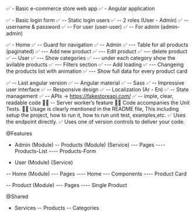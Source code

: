 ✅ - Basic e-commerce store web app
✅ - Angular application

✅ - Basic login form
✅ -- Static login users
✅ -- 2 roles (User - Admin)
✅ -- username & password
✅ -- For user (user-user)
✅ -- For admin (admin-admin)

✅ - Home
✅ -- Guard for navigation
✅ -- Admin
✅ --- Table for all products (paginated)
✅ --- Add new product
✅ --- Edit product
✅ --- delete product
✅ -- User
✅ --- Show categories
✅ --- under each category show the avilable products
✅ --- Filters section
✅ --- Add loading
✅ --- Changeing the products list with animation
✅ --- Show full data for every product card

✅ -- Last angular version
✅ -- Angular material
✅ -- Sass
✅ -- Impressive user interface
✅ -- Responsive design
✅ -- Localization (Ar - En)
✅ -- State management
✅ -- APIs -> https://fakestoreapi.com/
✅ -- imple, clear, readable code
🧑‍💻 -- Server worker’s feature
🧑‍💻 Code accompanies the Unit Tests.
🧑‍💻 Usage is clearly mentioned in the README file, This including setup the
project, how to run it, how to run unit test, examples,etc.
✅ Uses the endpoint directly.
✅ Uses one of version controls to deliver your code.



@Features
- Admin (Module)
-- Products (Module) (Service)
--- Pages
---- Products-List
---- Products-Form

- User (Module) (Service)

-- Home (Module)
--- Pages
---- Home
--- Components
---- Product Card

-- Product (Module)
--- Pages
---- Single Product





@Shared
- Services
-- Products
-- Categories
